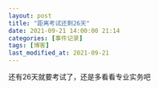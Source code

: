 ```yaml
---
layout: post
title: "距离考试还剩26天"
date: 2021-09-21 14:00:00 21:14
categories: [事件记录]
tags: [博客]
last_modified_at: 2021-09-21
---
```


还有26天就要考试了，还是多看看专业实务吧

